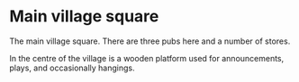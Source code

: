 Main village square
===================

The main village square. There are three pubs here and a number of stores.

In the centre of the village is a wooden platform used for announcements, plays, and
occasionally hangings.
